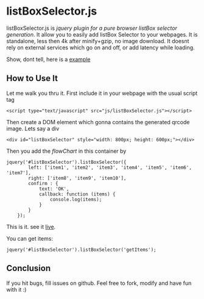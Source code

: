 # listBoxSelector.js

listBoxSelector.js is *jquery plugin for a pure browser listBox selector generation*.
It allow you to easily add listBox Selector to your webpages.
It is standalone, less then 4k after minify+gzip, no image download.
It doesnt rely on external services which go on and off, or add latency while loading.

Show, dont tell, here is a <a href='https://github.com/majingyu/gfc/blob/master/lbs/index.html'>example</a>


## How to Use It

Let me walk you thru it. First include it in your webpage with the usual script tag
    
    <script type="text/javascript" src="js/listBoxSelector.js"></script>

Then create a DOM element which gonna contains the generated qrcode image. Lets say
a div

    <div id="listBoxSelector" style="width: 800px; height: 600px;"></div>

Then you add the *flowChart* in this container by

    jquery('#listBoxSelector').listBoxSelector({
			left: ['item1', 'item2', 'item3', 'item4', 'item5', 'item6', 'item7'],
			right: ['item8', 'item9', 'item10'],
			confirm : {
				text: 'OK',
				callback: function (items) {
					console.log(items);
				}
			}
		});

This is it. see it <a href='index.html'>live</a>.

You can get items:

    jquery('#listBoxSelector').listBoxSelector('getItems');


## Conclusion
If you hit bugs, fill issues on github.
Feel free to fork, modify and have fun with it :)
